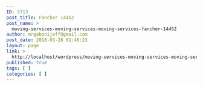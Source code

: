 ```yaml
---
ID: 5713
post_title: Fancher 14452
post_name: >
  moving-services-moving-services-moving-services-fancher-14452
author: mrgabonijeff@gmail.com
post_date: 2018-03-28 01:46:23
layout: page
link: >
  http://localhost/wordpress/moving-services-moving-services-moving-services-fancher-14452/
published: true
tags: [ ]
categories: [ ]
---
```

